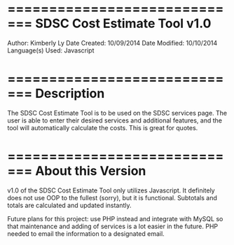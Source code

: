 =============================
SDSC Cost Estimate Tool v1.0
=============================

Author: Kimberly Ly
Date Created: 10/09/2014
Date Modified: 10/10/2014
Language(s) Used: Javascript

=============================
Description
=============================

The SDSC Cost Estimate Tool is to be used on the SDSC services page. The user is able to enter their desired services and additional features, and the tool will automatically calculate the costs. This is great for quotes. 

=============================
About this Version
=============================

v1.0 of the SDSC Cost Estimate Tool only utilizes Javascript. It definitely does not use OOP to the fullest (sorry), but it is functional. Subtotals and totals are calculated and updated instantly.

Future plans for this project: use PHP instead and integrate with MySQL so that maintenance and adding of services is a lot easier in the future. PHP needed to email the information to a designated email. 

